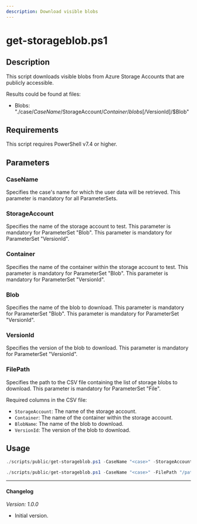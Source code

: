 ```yaml
---
description: Download visible blobs
---
```


# get-storageblob.ps1

## Description

This script downloads visible blobs from Azure Storage Accounts that
are publicly accessible.

Results could be found at files:
* Blobs: "./case/$CaseName/$StorageAccount/$Container/blobs[/$VersionId]/$Blob"

## Requirements

This script requires PowerShell v7.4 or higher.

## Parameters

### CaseName

Specifies the case's name for which the user data will be retrieved.
This parameter is mandatory for all ParameterSets.

### StorageAccount

Specifies the name of the storage account to test.
This parameter is mandatory for ParameterSet "Blob".
This parameter is mandatory for ParameterSet "VersionId".

### Container

Specifies the name of the container within the storage account to test.
This parameter is mandatory for ParameterSet "Blob".
This parameter is mandatory for ParameterSet "VersionId".

### Blob

Specifies the name of the blob to download.
This parameter is mandatory for ParameterSet "Blob".
This parameter is mandatory for ParameterSet "VersionId".

### VersionId

Specifies the version of the blob to download.
This parameter is mandatory for ParameterSet "VersionId".

### FilePath

Specifies the path to the CSV file containing the list of storage blobs
to download.
This parameter is mandatory for ParameterSet "File".

Required columns in the CSV file:
* `StorageAccount`: The name of the storage account.
* `Container`: The name of the container within the storage account.
* `BlobName`: The name of the blob to download.
* `VersionId`: The version of the blob to download.

## Usage

```powershell
./scripts/public/get-storageblob.ps1 -CaseName "<case>" -StorageAccount "<storage>" -Container "<container>" -Blob "<blob>" -VersionId "<version>"
```

```powershell
./scripts/public/get-storageblob.ps1 -CaseName "<case>" -FilePath "/path/to/blobs.csv"
```

---

#### Changelog

*Version: 1.0.0*

- Initial version.
